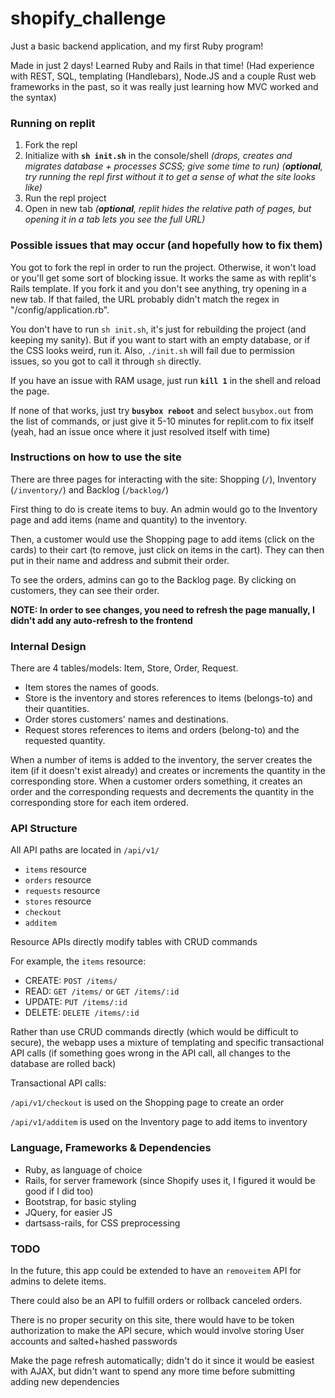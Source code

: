 # shopify_challenge

Just a basic backend application, and my first Ruby program!

Made in just 2 days! Learned Ruby and Rails in that time! (Had experience with REST, SQL, templating (Handlebars), Node.JS and a couple Rust web frameworks in the past, so it was really just learning how MVC worked and the syntax)

### Running on replit

1. Fork the repl
2. Initialize with **`sh init.sh`** in the console/shell *(drops, creates and migrates database + processes SCSS; give some time to run)* *(**optional**, try running the repl first without it to get a sense of what the site looks like)*
3. Run the repl project
4. Open in new tab *(**optional**, replit hides the relative path of pages, but opening it in a tab lets you see the full URL)*

### Possible issues that may occur (and hopefully how to fix them)

You got to fork the repl in order to run the project. Otherwise, it won't load or you'll get some sort of blocking issue. It works the same as with replit's Rails template. If you fork it and you don't see anything, try opening in a new tab. If that failed, the URL probably didn't match the regex in "/config/application.rb".

You don't have to run `sh init.sh`, it's just for rebuilding the project (and keeping my sanity). But if you want to start with an empty database, or if the CSS looks weird, run it. Also, `./init.sh` will fail due to permission issues, so you got to call it through `sh` directly.

If you have an issue with RAM usage, just run **`kill 1`** in the shell and reload the page.

If none of that works, just try **`busybox reboot`** and select `busybox.out` from the list of commands, or just give it 5-10 minutes for replit.com to fix itself (yeah, had an issue once where it just resolved itself with time)

### Instructions on how to use the site

There are three pages for interacting with the site: Shopping (`/`), Inventory (`/inventory/`) and Backlog (`/backlog/`)

First thing to do is create items to buy. An admin would go to the Inventory page and add items (name and quantity) to the inventory.

Then, a customer would use the Shopping page to add items (click on the cards) to their cart (to remove, just click on items in the cart). They can then put in their name and address and submit their order.

To see the orders, admins can go to the Backlog page. By clicking on customers, they can see their order.

**NOTE: In order to see changes, you need to refresh the page manually, I didn't add any auto-refresh to the frontend**

### Internal Design

There are 4 tables/models: Item, Store, Order, Request. 
* Item stores the names of goods.
* Store is the inventory and stores references to items (belongs-to) and their quantities.
* Order stores customers' names and destinations.
* Request stores references to items and orders (belong-to) and the requested quantity.

When a number of items is added to the inventory, the server creates the item (if it doesn't exist already) and creates or increments the quantity in the corresponding store. When a customer orders something, it creates an order and the corresponding requests and decrements the quantity in the corresponding store for each item ordered.

### API Structure
All API paths are located in `/api/v1/`
* `items` resource
* `orders` resource
* `requests` resource
* `stores` resource
* `checkout`
* `additem`

Resource APIs directly modify tables with CRUD commands

For example, the `items` resource:
* CREATE: `POST /items/`
* READ: `GET /items/` or `GET /items/:id`
* UPDATE: `PUT /items/:id`
* DELETE: `DELETE /items/:id`

Rather than use CRUD commands directly (which would be difficult to secure), the webapp uses a mixture of templating and specific transactional API calls (if something goes wrong in the API call, all changes to the database are rolled back)

Transactional API calls:

`/api/v1/checkout` is used on the Shopping page to create an order

`/api/v1/additem` is used on the Inventory page to add items to inventory

### Language, Frameworks & Dependencies
* Ruby, as language of choice
* Rails, for server framework (since Shopify uses it, I figured it would be good if I did too)
* Bootstrap, for basic styling
* JQuery, for easier JS
* dartsass-rails, for CSS preprocessing

### TODO

In the future, this app could be extended to have an `removeitem` API for admins to delete items.

There could also be an API to fulfill orders or rollback canceled orders.

There is no proper security on this site, there would have to be token authorization to make the API secure, which would involve storing User accounts and salted+hashed passwords

Make the page refresh automatically; didn't do it since it would be easiest with AJAX, but didn't want to spend any more time before submitting adding new dependencies
